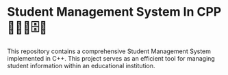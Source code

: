 # Student Management System In CPP🧾🧾📶🗄️📁
This repository contains a comprehensive Student Management System implemented in C++. This project serves as an efficient tool for managing student information within an educational institution.
